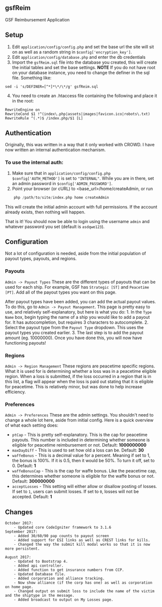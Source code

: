 ## gsfReim
GSF Reimbursement Application

## Setup
1. Edit `application/config/config.php` and set the base url the site will sit on as well as a random string in `$config['encryption_key']`.
2. Edit `application/config/database.php` and enter the db credentials
3. Import the `gsfReim.sql` file into the database you created, this will create the initial tables and set the base settings. **NOTE** If you do not have root on your database instance, you need to change the definer in the sql file. Something like:
```
sed -i 's/DEFINER=[^*]*\*/\*/g' gsfReim.sql
```
4. You need to create an .htaccess file containing the following and place it in the root:
```
RewriteEngine on
RewriteCond $1 !^(index\.php|assets|images|favicon.ico|robots\.txt)
RewriteRule ^(.*)$ /index.php/$1 [L]
```

## Authentication
Originally, this was written in a way that it only worked with CROWD. I have now written an internal authentication mechanism.

### To use the internal auth:
1. Make sure that in `application/config/config.php` `$config['AUTH_METHOD']` is set to `"INTERNAL"`. While you are in there, set an admin password in `$config['ADMIN_PASSWORD']`.
2. Point your browser (or cURL) to <base_url>/home/createAdmin, or run
```php
    php /path/to/site/index.php home createAdmin
```
This will create the initial admin account with full permissions. If the account already exists, then nothing will happen.

That is it! You should now be able to login using the username `admin` and whatever password you set (default is `asdqwe123`).

## Configuration
Not a lot of configuration is needed, aside from the initial population of payout types, payouts, and regions.

### Payouts
`Admin -> Payout Types`
These are the different types of payouts that can be used for each ship. For example, GSF has `Strategic [ST]` and `Peacetime [PT]`. Add all of the payout types you want on this page.

After payout types have been added, you can add the actual payout values. To do this, go to `Admin -> Payout Management`. This page is pretty easy to use, and relatively self-explanatory, but here is what you do:
    1. In the `Type Name` box, begin typing the name of a ship you would like to add a payout for. It has autocompletion, but requires 3 characters to autocomplete.
    2. Select the payout type from the `Payout Type` dropdown. This uses the payout types you created earlier.
    3. The last step is to add the payout amount (eg. 10000000).
Once you have done this, you will now have functioning payouts!

### Regions
`Admin -> Region Management`
These regions are peacetime specific regions. What it is used for is determining whether a loss was in a peacetime eligible region. When a loss is submitted, if the loss occurred in a region that is in this list, a flag will appear when the loss is paid out stating that it is eligible for peacetime. This is relatively minor, but was done to help increase efficiency.

### Preferences
`Admin -> Preferences`
These are the admin settings. You shouldn't need to change a whole lot here, aside from initial config. Here is a quick overview of what each setting does:
* `ptCap` - This is pretty self-explanatory. This is the cap for peacetime payouts. This number is included in determining whether someone is eligible for peacetime reimbursement or not. Default: **1000000000**
* `maxDayDiff` - This is used to set how old a loss can be. Default: **30**
* `waffeBonus` - This is a decimal value for a percent. Meaning if set to 1, the bonus is 100%. If it is 0.5, then it would be 50%. To turn it off, set to 0. Default: **1**
* `waffeBonusCap` - This is the cap for waffe bonus. Like the peacetime cap, this determines whether someone is eligible for the waffe bonus or not. Default: **300000000**
* `acceptLosses` - This setting will either allow or disallow posting of losses. If set to `1`, users can submit losses. If set to `0`, losses will not be accepted. Default: **1**

## Changes
```
October 2017:
	- Updated core CodeIgniter framework to 3.1.6
September 2017:
	- Added 30/60/90 pap counts to payout screen
	- Added support for ESI links as well as CREST links for kills.
	- Changed the way the submit kill modal works so that it is now more persistent.

August 2017:
	- Updated to Bootstrap 4.
	- Added api controller.
	- Added function to get insurance numbers from CCP.
	- Updated Database file.
	- Added corporation and alliance tracking.
	- Now show alliance (if the corp has one) as well as corporation on home page.
	- Changed output on submit loss to include the name of the victim and the shiptype in the message.
	- Added broadcast to output on My Losses page.
```
